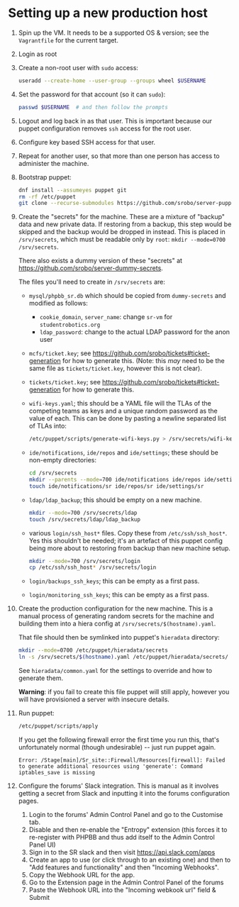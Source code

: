 # Setting up a new production host

1. Spin up the VM. It needs to be a supported OS & version; see the
   `Vagrantfile` for the current target.

2. Login as root

3. Create a non-root user with `sudo` access:

    ```bash
    useradd --create-home --user-group --groups wheel $USERNAME
    ```

4. Set the password for that account (so it can `sudo`):

    ```bash
    passwd $USERNAME  # and then follow the prompts
    ```

5. Logout and log back in as that user. This is important because our puppet
   configuration removes `ssh` access for the root user.

6. Configure key based SSH access for that user.

7. Repeat for another user, so that more than one person has access to
   administer the machine.

8. Bootstrap puppet:

    ```bash
    dnf install --assumeyes puppet git
    rm -rf /etc/puppet
    git clone --recurse-submodules https://github.com/srobo/server-puppet /etc/puppet
    ```

9. Create the "secrets" for the machine. These are a mixture of "backup" data
   and new private data. If restoring from a backup, this step would be skipped
   and the backup would be dropped in instead. This is placed in `/srv/secrets`,
   which must be readable only by `root`: `mkdir --mode=0700 /srv/secrets`.

   There also exists a dummy version of these "secrets" at
   <https://github.com/srobo/server-dummy-secrets>.

   The files you'll need to create in `/srv/secrets` are:
     - `mysql/phpbb_sr.db` which should be copied from `dummy-secrets` and
         modified as follows:
       - `cookie_domain`, `server_name`: change `sr-vm` for `studentrobotics.org`
       - `ldap_password`: change to the actual LDAP password for the anon user

     - `mcfs/ticket.key`; see <https://github.com/srobo/tickets#ticket-generation>
       for how to generate this. (Note: this _may_ need to be the same file as
       `tickets/ticket.key`, however this is not clear).
     - `tickets/ticket.key`; see <https://github.com/srobo/tickets#ticket-generation>
       for how to generate this.

     - `wifi-keys.yaml`; this should be a YAML file will the TLAs of the
       competing teams as keys and a unique random password as the value of
       each. This can be done by pasting a newline separated list of TLAs into:

       ```bash
       /etc/puppet/scripts/generate-wifi-keys.py > /srv/secrets/wifi-keys.yaml
       ```

     - `ide/notifications`, `ide/repos` and `ide/settings`; these should be
       non-empty directories:

       ```bash
       cd /srv/secrets
       mkdir --parents --mode=700 ide/notifications ide/repos ide/settings
       touch ide/notifications/sr ide/repos/sr ide/settings/sr
       ```

     - `ldap/ldap_backup`; this should be empty on a new machine.

       ```bash
       mkdir --mode=700 /srv/secrets/ldap
       touch /srv/secrets/ldap/ldap_backup
       ```

     - various `login/ssh_host*` files. Copy these from `/etc/ssh/ssh_host*`.
       Yes this shouldn't be needed; it's an artefact of this puppet config
       being more about to restoring from backup than new machine setup.

       ```bash
       mkdir --mode=700 /srv/secrets/login
       cp /etc/ssh/ssh_host* /srv/secrets/login
       ```

     - `login/backups_ssh_keys`; this can be empty as a first pass.
     - `login/monitoring_ssh_keys`; this can be empty as a first pass.

10. Create the production configuration for the new machine. This is a manual
    process of generating random secrets for the machine and building them into a
    hiera config at `/srv/secrets/$(hostname).yaml`.

    That file should then be symlinked into puppet's `hieradata` directory:

     ```bash
     mkdir --mode=0700 /etc/puppet/hieradata/secrets
     ln -s /srv/secrets/$(hostname).yaml /etc/puppet/hieradata/secrets/
     ```

    See `hieradata/common.yaml` for the settings to override and how to generate
    them.

    **Warning**: if you fail to create this file puppet will still apply, however
    you will have provisioned a server with insecure details.

11. Run puppet:

    ```bash
    /etc/puppet/scripts/apply
    ```

    If you get the following firewall error the first time you run this, that's
    unfortunately normal (though undesirable) -- just run puppet again.

    ```
    Error: /Stage[main]/Sr_site::Firewall/Resources[firewall]: Failed to generate additional resources using 'generate': Command iptables_save is missing
    ```

12. Configure the forums' Slack integration. This is manual as it involves
    getting a secret from Slack and inputting it into the forums configuration
    pages.

    1. Login to the forums' Admin Control Panel and go to the Customise tab.
    2. Disable and then re-enable the "Entropy" extension (this forces it to
       re-register with PHPBB and thus add itself to the Admin Control Panel UI)
    3. Sign in to the SR slack and then visit https://api.slack.com/apps
    4. Create an app to use (or click through to an existing one) and then to
       "Add features and functionality" and then "Incoming Webhooks".
    5. Copy the Webhook URL for the app.
    7. Go to the Extension page in the Admin Control Panel of the forums
    6. Paste the Webhook URL into the "Incoming webkook url" field & Submit
